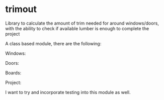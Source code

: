 # trimout
Library to calculate the amount of trim needed for around windows/doors, with the ability to check if available lumber is enough to complete the project

A class based module, there are the following:

Windows:

Doors:

Boards:

Project:

I want to try and incorporate testing into this module as well. 

